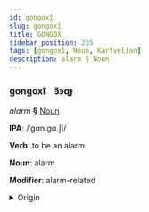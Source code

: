 ```yaml
---
id: gongoxî
slug: gongoxî
title: GONGOX
sidebar_position: 235
tags: [gongoxî, Noun, Kartvelian]
description: alarm § Noun
---
```


### gongoxî&emsp;<span kind="abugida">ꜿ̃ꜿɋɟ</span>

*alarm* **§** [Noun](../../tags/Noun)

**IPA**: /ˈgɑn.gɑ.ʃi/

**Verb**: to be an alarm

**Noun**: alarm

**Modifier**: alarm-related

<details>
    <summary>Origin</summary>
    Georgian განგაში gangaši [ɡ̊aŋɡaʃi]<br/>
    <em>Kartvelian Language Family</em>
</details>